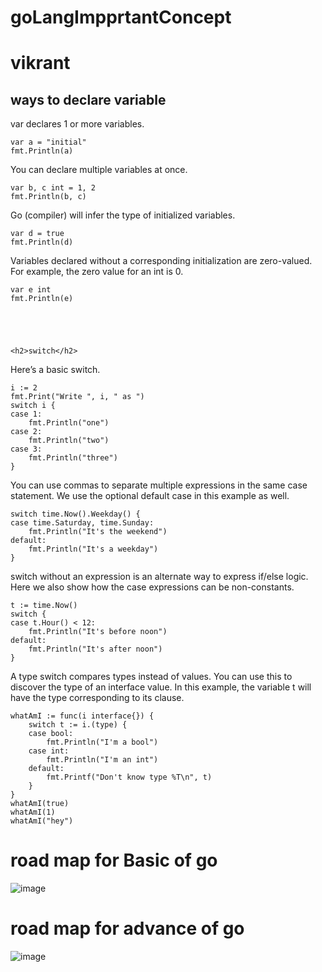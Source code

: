 # goLangImpprtantConcept 
<h1> vikrant</h1>

<h2> ways to declare variable </h2>
var declares 1 or more variables.

    var a = "initial"
    fmt.Println(a)
You can declare multiple variables at once.

    var b, c int = 1, 2
    fmt.Println(b, c)
 Go (compiler) will infer the type of initialized variables.

    var d = true
    fmt.Println(d)
Variables declared without a corresponding initialization are zero-valued. For example, the zero value for an int is 0.

    var e int
    fmt.Println(e)





    <h2>switch</h2>
    
Here’s a basic switch.

    i := 2
    fmt.Print("Write ", i, " as ")
    switch i {
    case 1:
        fmt.Println("one")
    case 2:
        fmt.Println("two")
    case 3:
        fmt.Println("three")
    }
You can use commas to separate multiple expressions in the same case statement. We use the optional default case in this example as well.

    switch time.Now().Weekday() {
    case time.Saturday, time.Sunday:
        fmt.Println("It's the weekend")
    default:
        fmt.Println("It's a weekday")
    }
switch without an expression is an alternate way to express if/else logic. Here we also show how the case expressions can be non-constants.

    t := time.Now()
    switch {
    case t.Hour() < 12:
        fmt.Println("It's before noon")
    default:
        fmt.Println("It's after noon")
    }
A type switch compares types instead of values. You can use this to discover the type of an interface value. In this example, the variable t will have the type corresponding to its clause.

    whatAmI := func(i interface{}) {
        switch t := i.(type) {
        case bool:
            fmt.Println("I'm a bool")
        case int:
            fmt.Println("I'm an int")
        default:
            fmt.Printf("Don't know type %T\n", t)
        }
    }
    whatAmI(true)
    whatAmI(1)
    whatAmI("hey")




<h1> road map for Basic  of go </h1>

![image](https://github.com/virat122/goLangImpprtantConcept/assets/121007372/96e83a60-65d9-41ba-a233-cae4b7bafc7a)





<h1> road map for advance  of go </h1>

![image](https://github.com/virat122/goLangImpprtantConcept/assets/121007372/78cb2855-9eee-4a3d-b894-4d2384278c40)



